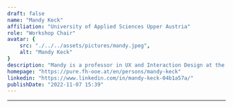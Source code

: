 ```yaml
---
draft: false
name: "Mandy Keck"
affiliation: "University of Applied Sciences Upper Austria"
role: "Workshop Chair"
avatar: {
    src: "./../../assets/pictures/mandy.jpeg",
    alt: "Mandy Keck"
}
description: "Mandy is a professor in UX and Interaction Design at the University of Applied Sciences Upper Austria. Her research focuses on visual exploration of multivariate information spaces, data visualization literacy and education, and interaction design."
homepage: "https://pure.fh-ooe.at/en/persons/mandy-keck"
linkedin: "https://www.linkedin.com/in/mandy-keck-04b1a57a/"
publishDate: "2022-11-07 15:39"
---
```

****